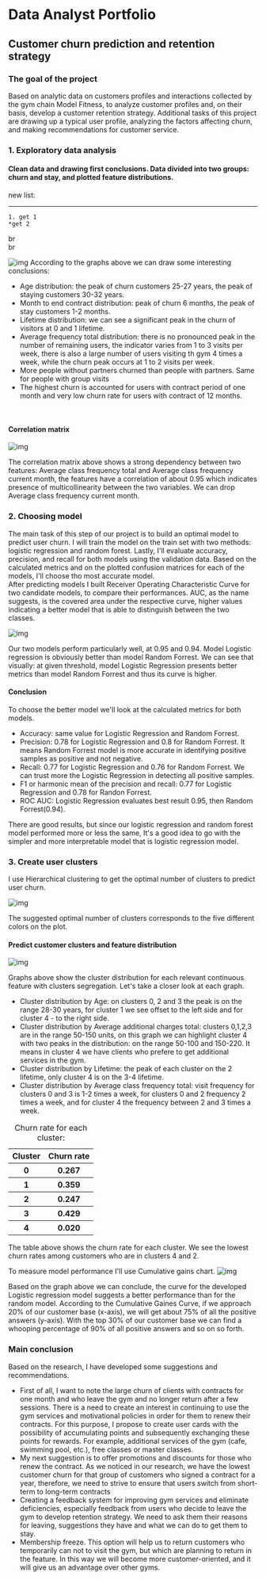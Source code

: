 # Data Analyst Portfolio

## Customer churn prediction and retention strategy

### The goal of the project

Based on analytic data on customers profiles and interactions collected by 
the gym chain Model Fitness, to analyze customer profiles and, 
on their basis, develop a customer retention strategy. Additional tasks of this project are drawing up a typical user profile, analyzing the factors affecting churn, and making recommendations for customer service.

### 1. Exploratory data analysis

#### Clean data and drawing first conclusions. Data divided into two groups: churn and stay, and plotted feature distributions.

new list:
***
    1. get 1
    *get 2

br<br/>
br

![img](churn_distribution.png)
According to the graphs above we can draw some interesting conclusions:
<ul>
    <li>Age distribution: the peak of churn customers 25-27 years, the peak of staying customers 30-32 years.</li>
    <li>Month to end contract distribution: peak of churn 6 months, the peak of stay customers 1-2 months.</li>
    <li>Lifetime distribution: we can see a significant peak in the churn of visitors at 0 and 1 lifetime.</li>
    <li>Average frequency total distribution: there is no pronounced peak in 
the number of remaining users, the indicator varies from 1 to 3 visits per week, there is also a large number of users visiting th gym 4 times a week, while the churn peak occurs at 1 to 2 visits per week.
    <li>More people without partners churned than people with partners. Same for people with group visits</li>
    <li>The highest churn is accounted for users with contract period of one month and very low churn rate for users with contract of 12 months.</li>
</ul><br/>

#### Correlation matrix<br/>

![img](gym_corr.png)<br/>

The correlation matrix above shows a strong dependency between two features: Average class frequency total and Average class frequency current month, the features have a correlation of about 0.95 which indicates presence of multicollinearity between the two variables. We can drop Average class frequency current month.
<br/>
### 2. Choosing model<br/>

The main task of this step of our project is to build an optimal model 
to predict user churn. I will train the model on the train set with 
two methods: logistic regression and random forest. Lastly, I'll evaluate 
accuracy, precision, and recall for both models using the validation data. 
Based on the calculated metrics and on the plotted confusion matrices for 
each of the models, I'll choose tho most accurate model.
<br/>
After predicting models I built Receiver Operating Characteristic Curve for two candidate models, to compare their performances. AUC, as the name suggests, is the covered area under the respective curve, higher values indicating a better model that is able to distinguish between the two classes.

![img](roc_curve.png)

Our two models perform particularly well, at 0.95 and 0.94. Model Logistic regression is obviously better than model Random Forrest. We can see that visually: at given threshold, model Logistic Regression presents better metrics than model Random Forrest and thus its curve is higher.

#### Conclusion

To choose the better model we'll look at the calculated metrics for  both models.
<ul>
<li>Accuracy: same value for Logistic Regression and Random Forrest.</li>
<li>Precision: 0.78 for Logistic Regression and 0.8 for Random Forrest. It means Random Forrest model is more accurate in identifying positive samples as positive and not negative.</li>
<li>Recall: 0.77 for Logistic Regression and 0.76 for Random Forrest. We can trust more the Logistic Regression in detecting all positive samples.</li>
<li>F1 or harmonic mean of the precision and recall: 0.77 for Logistic Regression and 0.78 for Randon Forrest.</li>
<li>ROC AUC: Logistic Regression evaluates best result 0.95, then Random Forrest(0.94).</li>
</ul>
There are good results, but since our logistic regression and random forest 
model performed more or less the same, It's a good idea to go with the 
simpler and more interpretable model that is logistic regression model.

### 3. Create user clusters

I use Hierarchical clustering to get the optimal number of clusters to 
predict user churn.

![img](gym_clusters.png)

The suggested optimal number of clusters corresponds to the five different 
colors on the plot.

#### Predict customer clusters and feature distribution

![img](distr_clusters.png)

Graphs above show the cluster distribution for each relevant continuous feature with clusters segregation.
Let's take a closer look at each graph.
<ul>
<li>Cluster distribution by Age:
on clusters 0, 2 and 3 the peak is on the range 28-30 years, for cluster 1 we see offset to the left side and for cluster 4 - to the right side.</li>
<li>Cluster distribution by Average additional charges total: clusters 0,1,2,3 are in the range 50-150 units, on this graph we can highlight cluster 4 with two peaks in the distribution: on the range 50-100 and 150-220. It means in cluster 4 we have clients who prefere to get additional services in the gym.</li>
<li>Cluster distribution by Lifetime: the peak of each cluster on the 2 lifetime, only cluster 4 is on the 3-4 lifetime.</li>
<li>Cluster distribution by Average class frequency total: visit frequency for clusters 0 and 3 is 1-2 times a week, for clusters 0 and 2 frequency 2 times a week, and for cluster 4 the frequency between 2 and 3 times a week.</li>
</ul>  

<table>
    <caption>Churn rate for each cluster:</caption>
    <tr>
        <th>Cluster</th>
        <th>Churn rate</th>
    </tr>
    <tr>
        <th>0</th>
        <th>0.267</th>
    </tr>
    <tr>
        <th>1</th>
        <th>0.359</th>
    </tr>
    <tr>
        <th>2</th>
        <th>0.247</th>
    </tr>
    <tr>
        <th>3</th>
        <th>0.429</th>
    </tr>
    <tr>
        <th>4</th>
        <th>0.020</th>
    </tr>
</table>

The table above shows the churn rate for each cluster. We see the lowest 
churn rates among customers who are in clusters 4 and 2.


To measure model performance I'll use Cumulative gains chart.
![img](cum_gains_curve.png)

Based on the graph above we can conclude, the curve for the developed Logistic regression model suggests a better performance than for the random model. According to the Cumulative Gaines Curve, if we approach 20% of our customer base (x-axis), we will get about 75% of all the positive answers (y-axis). With the top 30% of our customer base we can find a whooping percentage of 90% of all positive answers and so on so forth.

### Main conclusion

Based on the research, I have developed some suggestions and recommendations.
<ul>
    <li>First of all, I want to note the large churn of clients with contracts 
for one month and who leave the gym and no longer return after a few sessions.  
There is a need to create an interest in continuing to use the gym services
and motivational policies in order for them to renew their contracts.  
For this purpose, I propose to create user cards with the possibility 
of accumulating points and subsequently exchanging these points for rewards. 
For example, additional services of the gym (cafe, swimming pool, etc.), 
free classes or master classes.</li>
    <li>My next suggestion is to offer promotions and discounts for those 
who renew the contract.  As we noticed in our research, we have the lowest 
customer churn for that group of customers who signed a contract for a year,
therefore, we need to strive to ensure that users switch from short-term 
to long-term contracts</li>
    <li>Creating a feedback system for improving gym services and eliminate
deficiencies, especially feedback from users who decide to leave the gym to develop retention strategy. 
We need to ask them their reasons for leaving, suggestions they have and 
what we can do to get them to stay.</li>
    <li>Membership freeze. This option will help us to return customers 
who temporarily can not to visit the gym, but which are planning to return
in the feature. In this way we will become more customer-oriented, 
and it will give us an advantage over other gyms.</li>
</ul>


